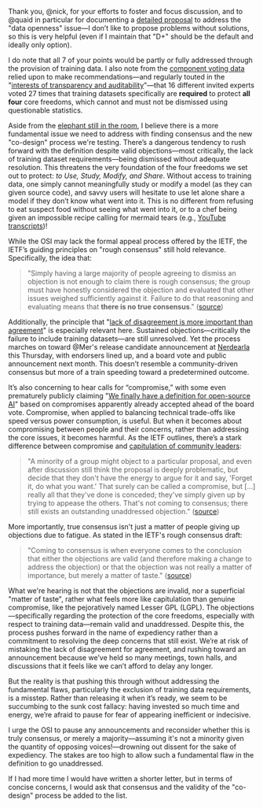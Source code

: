 Thank you, @nick, for your efforts to foster and focus discussion, and to @quaid in particular for documenting a [detailed proposal](https://discuss.opensource.org/t/proposal-to-handle-data-openness-in-the-open-source-ai-definition-rfc/561/18) to address the "data openness" issue—I don’t like to propose problems without solutions, so this is very helpful (even if I maintain that "D+" should be the default and ideally only option).

I do note that all 7 of your points would be partly or fully addressed through the provision of training data. I also note from the [component voting data](https://docs.google.com/spreadsheets/d/1SCT2K-8xvTIbozpoXGuvf1NVcB54vY8p2fKkJlyk4KM/edit?gid=0#gid=0) relied upon to make recommendations—and regularly touted in the "[interests of transparency and auditability](https://www.dobiggood.com/services)"—that 16 different invited experts voted 27 times that training datasets specifically are **required** to protect **all four** core freedoms, which cannot and must not be dismissed using questionable statistics.

Aside from the [elephant still in the room](https://discuss.opensource.org/t/training-data-access/152), I believe there is a more fundamental issue we need to address with finding consensus and the new "co-design" process we're testing. There’s a dangerous tendency to rush forward with the definition despite valid objections—most critically, the lack of training dataset requirements—being dismissed without adequate resolution. This threatens the very foundation of the four freedoms we set out to protect: *to Use, Study, Modify, and Share*. Without access to training data, one simply cannot meaningfully study or modify a model (as they can given source code), and savvy users will hesitate to use let alone share a model if they don’t know what went into it. This is no different from refusing to eat suspect food without seeing what went into it, or to a chef being given an impossible recipe calling for mermaid tears (e.g., [YouTube transcripts](https://www.theverge.com/2024/4/6/24122915/openai-youtube-transcripts-gpt-4-training-data-google))!

While the OSI may lack the formal appeal process offered by the IETF, the IETF’s guiding principles on "rough consensus" still hold relevance. Specifically, the idea that:

> "Simply having a large majority of people agreeing to dismiss an objection is not enough to claim there is rough consensus; the group must have honestly considered the objection and evaluated that other issues weighed sufficiently against it. Failure to do that reasoning and evaluating means that **there is no true consensus**." ([source](https://datatracker.ietf.org/doc/html/draft-resnick-on-consensus-03#section-3))

Additionally, the principle that "[lack of disagreement is more important than agreement](https://datatracker.ietf.org/doc/html/draft-resnick-on-consensus-03#section-2)" is especially relevant here. Sustained objections—critically the failure to include training datasets—are still unresolved. Yet the process marches on toward @Mer's release candidate announcement at [Nerdearla](https://nerdear.la/en/agenda/) this Thursday, with endorsers lined up, and a board vote and public announcement next month. This doesn’t resemble a community-driven consensus but more of a train speeding toward a predetermined outcome.

It’s also concerning to hear calls for “compromise,” with some even prematurely publicly claiming "[We finally have a definition for open-source AI](https://www.technologyreview.com/2024/08/22/1097224/we-finally-have-a-definition-for-open-source-ai/)" based on compromises apparently already accepted ahead of the board vote. Compromise, when applied to balancing technical trade-offs like speed versus power consumption, is useful. But when it becomes about compromising between people and their concerns, rather than addressing the core issues, it becomes harmful. As the IETF outlines, there’s a stark difference between compromise and [capitulation of community leaders](https://www.linkedin.com/posts/spotfoss_simply-put-i-am-deeply-disappointed-in-the-activity-7232554636480503808-muSE):

> "A minority of a group might object to a particular proposal, and even after discussion still think the proposal is deeply problematic, but decide that they don't have the energy to argue for it and say, 'Forget it, do what you want.' That surely can be called a compromise, but [...] really all that they've done is conceded; they've simply given up by trying to appease the others. That's not coming to consensus; there still exists an outstanding unaddressed objection." ([source](https://datatracker.ietf.org/doc/html/draft-resnick-on-consensus-03#autoid-3))

More importantly, true consensus isn't just a matter of people giving up objections due to fatigue. As stated in the IETF's rough consensus draft:

> "Coming to consensus is when everyone comes to the conclusion that either the objections are valid (and therefore making a change to address the objection) or that the objection was not really a matter of importance, but merely a matter of taste." ([source](https://datatracker.ietf.org/doc/html/draft-resnick-on-consensus-03#autoid-3))

What we're hearing is not that the objections are invalid, nor a superficial "matter of taste", rather what feels more like capitulation than genuine compromise, like the pejoratively named Lesser GPL (LGPL). The objections—specifically regarding the protection of the core freedoms, especially with respect to training data—remain valid and unaddressed. Despite this, the process pushes forward in the name of expediency rather than a commitment to resolving the deep concerns that still exist. We’re at risk of mistaking the lack of disagreement for agreement, and rushing toward an announcement because we’ve held so many meetings, town halls, and discussions that it feels like we can’t afford to delay any longer.

But the reality is that pushing this through without addressing the fundamental flaws, particularly the exclusion of training data requirements, is a misstep. Rather than releasing it when it’s ready, we seem to be succumbing to the sunk cost fallacy: having invested so much time and energy, we’re afraid to pause for fear of appearing inefficient or indecisive.

I urge the OSI to pause any announcements and reconsider whether this is truly consensus, or merely a majority—assuming it's not a minority given the quantity of opposing voices!—drowning out dissent for the sake of expediency. The stakes are too high to allow such a fundamental flaw in the definition to go unaddressed.

If I had more time I would have written a shorter letter, but in terms of concise concerns, I would ask that consensus and the validity of the "co-design" process be added to the list.
